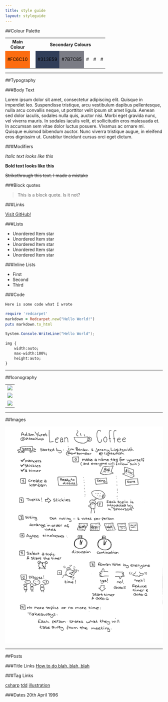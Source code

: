```yaml
---
title: style guide
layout: styleguide
---
```


##Colour Palette

<table>
<tr><th>Main Colour</th><th>&nbsp;</th><th colspan="5">Secondary Colours</th></tr>
<tr>
<td style="background-color: #FC6C10; color: black; width: 50px; height: 50px;">#FC6C10</td>
<td>&nbsp;</td>
<td style="background-color: #313E59; color: black; width: 50px; height: 50px;">#313E59</td>
<td style="background-color: #7B7C85; color: black; width: 50px; height: 50px;">#7B7C85</td>
<td>#</td>
<td>#</td>
<td>#</td>
</tr>
</table>

-----

##Typography

###Body Text

<p>
Lorem ipsum dolor sit amet, consectetur adipiscing elit. Quisque in imperdiet leo. Suspendisse tristique, arcu vestibulum dapibus 
pellentesque, nulla arcu convallis neque, ut porttitor velit ipsum sit amet ligula. Aenean sed dolor iaculis, sodales nulla quis, 
auctor nisi. Morbi eget gravida nunc, vel viverra mauris. In sodales iaculis velit, et sollicitudin eros malesuada et. In accumsan 
sem vitae dolor luctus posuere. Vivamus ac ornare mi. Quisque euismod bibendum auctor. Nunc viverra tristique augue, in eleifend eros 
dignissim ut. Curabitur tincidunt cursus orci eget dictum.
</p>

###Modifiers 

*Italic text looks like this*

**Bold text looks like this**

~~Strikethrough this text. I made a mistake~~

###Block quotes

> This is a block quote. Is it not?

###Links

[Visit GitHub!](http://www.github.com)

###Lists

* Unordered Item star
* Unordered Item star
* Unordered Item star
* Unordered Item star
* Unordered Item star

###Inline Lists

<ul class="list-inline">
<li>First</li>
<li>Second</li>
<li>Third</li>
</ul>

###Code

```
Here is some code what I wrote
```

```ruby
require 'redcarpet'
markdown = Redcarpet.new("Hello World!")
puts markdown.to_html
```

```csharp
System.Console.WriteLine("Hello World");
```

```
img {
	width:auto;
    max-width:100%;
	height:auto;
}
```

------

##Iconography

<table>
<tr><td><img src="/img/twitter.png" /></td></tr>
<tr><td><img src="/img/github.png" /></td></tr>
<tr><td><img src="/img/email.png" /></td></tr>
</table>

------

##Images

<!-- 
	Images 
	550px or 250px and media queries needed

	-->
<img src="/img/posts/lean-coffee-rules/lean-coffee-presentation-notes-bw.png" alt="alt text" width="550px" />

------

##Posts

###Title Links
<span class="post-title"><a href="#">How to do blah, blah, blah</a></span>

###Tag Links
<!-- Tags -->
<a href="#" class="tag">csharp</a>
<a href="#" class="tag">tdd</a>
<a href="#" class="tag">illustration</a>

###Dates
<span class="date">20th April 1996</span>


